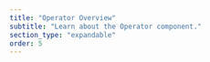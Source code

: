 ```yaml
---
title: "Operator Overview"
subtitle: "Learn about the Operator component."
section_type: "expandable"
order: 5
---
```



